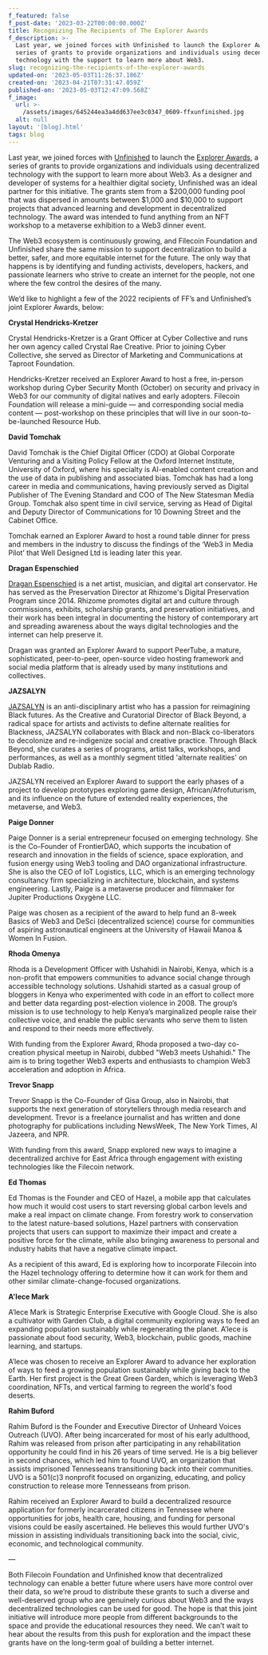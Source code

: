 ```yaml
---
f_featured: false
f_post-date: '2023-03-22T00:00:00.000Z'
title: Recognizing The Recipients of The Explorer Awards
f_description: >-
  Last year, we joined forces with Unfinished to launch the Explorer Awards, a
  series of grants to provide organizations and individuals using decentralized
  technology with the support to learn more about Web3.
slug: recognizing-the-recipients-of-the-explorer-awards
updated-on: '2023-05-03T11:26:37.186Z'
created-on: '2023-04-21T07:31:47.059Z'
published-on: '2023-05-03T12:47:09.568Z'
f_image:
  url: >-
    /assets/images/645244ea3a4dd637ee3c0347_0609-ffxunfinished.jpg
  alt: null
layout: '[blog].html'
tags: blog
---
```


Last year, we joined forces with [Unfinished](https://unfinished.com/) to launch the [Explorer Awards](https://explorerawards.org/), a series of grants to provide organizations and individuals using decentralized technology with the support to learn more about Web3. As a designer and developer of systems for a healthier digital society, Unfinished was an ideal partner for this initiative. The grants stem from a $200,000 funding pool that was dispersed in amounts between $1,000 and $10,000 to support projects that advanced learning and development in decentralized technology. The award was intended to fund anything from an NFT workshop to a metaverse exhibition to a Web3 dinner event.

The Web3 ecosystem is continuously growing, and Filecoin Foundation and Unfinished share the same mission to support decentralization to build a better, safer, and more equitable internet for the future. The only way that happens is by identifying and funding activists, developers, hackers, and passionate learners who strive to create an internet for the people, not one where the few control the desires of the many.

We’d like to highlight a few of the 2022 recipients of FF’s and Unfinished’s joint Explorer Awards, below:

**Crystal Hendricks-Kretzer**

Crystal Hendricks-Kretzer is a Grant Officer at Cyber Collective and runs her own agency called Crystal Rae Creative. Prior to joining Cyber Collective, she served as Director of Marketing and Communications at Taproot Foundation.

Hendricks-Kretzer received an Explorer Award to host a free, in-person workshop during Cyber Security Month (October) on security and privacy in Web3 for our community of digital natives and early adopters. Filecoin Foundation will release a mini-guide — and corresponding social media content — post-workshop on these principles that will live in our soon-to-be-launched Resource Hub.

**David Tomchak**

David Tomchak is the Chief Digital Officer (CDO) at Global Corporate Venturing and a Visiting Policy Fellow at the Oxford Internet Institute, University of Oxford, where his specialty is AI-enabled content creation and the use of data in publishing and associated bias. Tomchak has had a long career in media and communications, having previously served as Digital Publisher of The Evening Standard and COO of The New Statesman Media Group. Tomchak also spent time in civil service, serving as Head of Digital and Deputy Director of Communications for 10 Downing Street and the Cabinet Office.

Tomchak earned an Explorer Award to host a round table dinner for press and members in the industry to discuss the findings of the ‘Web3 in Media Pilot’ that Well Designed Ltd is leading later this year.

**Dragan Espenschied**

[Dragan Espenschied](https://monoskop.org/Dragan_Espenschied) is a net artist, musician, and digital art conservator. He has served as the Preservation Director at Rhizome's Digital Preservation Program since 2014. Rhizome promotes digital art and culture through commissions, exhibits, scholarship grants, and preservation initiatives, and their work has been integral in documenting the history of contemporary art and spreading awareness about the ways digital technologies and the internet can help preserve it.

Dragan was granted an Explorer Award to support PeerTube, a mature, sophisticated, peer-to-peer, open-source video hosting framework and social media platform that is already used by many institutions and collectives.

**JAZSALYN**

[JAZSALYN](https://www.newinc.org/year-8-members/jazsalyn) is an anti-disciplinary artist who has a passion for reimagining Black futures. As the Creative and Curatorial Director of Black Beyond, a radical space for artists and activists to define alternate realities for Blackness, JAZSALYN collaborates with Black and non-Black co-liberators to decolonize and re-indigenize social and creative practice. Through Black Beyond, she curates a series of programs, artist talks, workshops, and performances, as well as a monthly segment titled 'alternate realities' on Dublab Radio.

JAZSALYN received an Explorer Award to support the early phases of a project to develop prototypes exploring game design, African/Afrofuturism, and its influence on the future of extended reality experiences, the metaverse, and Web3.

**Paige Donner**

Paige Donner is a serial entrepreneur focused on emerging technology. She is the Co-Founder of FrontierDAO, which supports the incubation of research and innovation in the fields of science, space exploration, and fusion energy using Web3 tooling and DAO organizational infrastructure. She is also the CEO of IoT Logistics, LLC, which is an emerging technology consultancy firm specializing in architecture, blockchain, and systems engineering. Lastly, Paige is a metaverse producer and filmmaker for Jupiter Productions Oxygène LLC.

Paige was chosen as a recipient of the award to help fund an 8-week Basics of Web3 and DeSci (decentralized science) course for communities of aspiring astronautical engineers at the University of Hawaii Manoa & Women In Fusion.

**Rhoda Omenya**

Rhoda is a Development Officer with Ushahidi in Nairobi, Kenya, which is a non-profit that empowers communities to advance social change through accessible technology solutions. Ushahidi started as a casual group of bloggers in Kenya who experimented with code in an effort to collect more and better data regarding post-election violence in 2008. The group’s mission is to use technology to help Kenya’s marginalized people raise their collective voice, and enable the public servants who serve them to listen and respond to their needs more effectively.

With funding from the Explorer Award, Rhoda proposed a two-day co-creation physical meetup in Nairobi, dubbed "Web3 meets Ushahidi." The aim is to bring together Web3 experts and enthusiasts to champion Web3 acceleration and adoption in Africa.

**Trevor Snapp**

Trevor Snapp is the Co-Founder of Gisa Group, also in Nairobi, that supports the next generation of storytellers through media research and development. Trevor is a freelance journalist and has written and done photography for publications including NewsWeek, The New York Times, Al Jazeera, and NPR.

With funding from this award, Snapp explored new ways to imagine a decentralized archive for East Africa through engagement with existing technologies like the Filecoin network.

**Ed Thomas**

Ed Thomas is the Founder and CEO of Hazel, a mobile app that calculates how much it would cost users to start reversing global carbon levels and make a real impact on climate change. From forestry work to conservation to the latest nature-based solutions, Hazel partners with conservation projects that users can support to maximize their impact and create a positive force for the climate, while also bringing awareness to personal and industry habits that have a negative climate impact.

As a recipient of this award, Ed is exploring how to incorporate Filecoin into the Hazel technology offering to determine how it can work for them and other similar climate-change-focused organizations.

**A'lece Mark**

A’lece Mark is Strategic Enterprise Executive with Google Cloud. She is also a cultivator with Garden Club, a digital community exploring ways to feed an expanding population sustainably while regenerating the planet. A’lece is passionate about food security, Web3, blockchain, public goods, machine learning, and startups.

A’lece was chosen to receive an Explorer Award to advance her exploration of ways to feed a growing population sustainably while giving back to the Earth. Her first project is the Great Green Garden, which is leveraging Web3 coordination, NFTs, and vertical farming to regreen the world's food deserts.

**Rahim Buford**

Rahim Buford is the Founder and Executive Director of Unheard Voices Outreach (UVO). After being incarcerated for most of his early adulthood, Rahim was released from prison after participating in any rehabilitation opportunity he could find in his 26 years of time served. He is a big believer in second chances, which led him to found UVO, an organization that assists imprisoned Tennesseans transitioning back into their communities. UVO is a 501(c)3 nonprofit focused on organizing, educating, and policy construction to release more Tennesseans from prison.

Rahim received an Explorer Award to build a decentralized resource application for formerly incarcerated citizens in Tennessee where opportunities for jobs, health care, housing, and funding for personal visions could be easily ascertained. He believes this would further UVO's mission in assisting individuals transitioning back into the social, civic, economic, and technological community.

—

Both Filecoin Foundation and Unfinished know that decentralized technology can enable a better future where users have more control over their data, so we’re proud to distribute these grants to such a diverse and well-deserved group who are genuinely curious about Web3 and the ways decentralized technologies can be used for good. The hope is that this joint initiative will introduce more people from different backgrounds to the space and provide the educational resources they need. We can’t wait to hear about the results from this push for exploration and the impact these grants have on the long-term goal of building a better internet.
